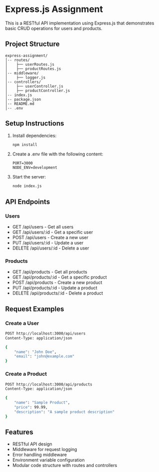 # Express.js Assignment

This is a RESTful API implementation using Express.js that demonstrates basic CRUD operations for users and products.

## Project Structure

```
express-assignment/
│-- routes/
│    ├── userRoutes.js
│    ├── productRoutes.js
│-- middleware/
│    ├── logger.js
│-- controllers/
│    ├── userController.js
│    ├── productController.js
│-- index.js
│-- package.json
│-- README.md
│-- .env
```

## Setup Instructions

1. Install dependencies:
   ```bash
   npm install
   ```

2. Create a .env file with the following content:
   ```
   PORT=3000
   NODE_ENV=development
   ```

3. Start the server:
   ```bash
   node index.js
   ```

## API Endpoints

### Users

- GET /api/users - Get all users
- GET /api/users/:id - Get a specific user
- POST /api/users - Create a new user
- PUT /api/users/:id - Update a user
- DELETE /api/users/:id - Delete a user

### Products

- GET /api/products - Get all products
- GET /api/products/:id - Get a specific product
- POST /api/products - Create a new product
- PUT /api/products/:id - Update a product
- DELETE /api/products/:id - Delete a product

## Request Examples

### Create a User
```bash
POST http://localhost:3000/api/users
Content-Type: application/json

{
    "name": "John Doe",
    "email": "john@example.com"
}
```

### Create a Product
```bash
POST http://localhost:3000/api/products
Content-Type: application/json

{
    "name": "Sample Product",
    "price": 99.99,
    "description": "A sample product description"
}
```

## Features

- RESTful API design
- Middleware for request logging
- Error handling middleware
- Environment variable configuration
- Modular code structure with routes and controllers
